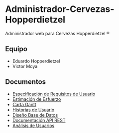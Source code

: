# Administrador-Cervezas-Hopperdietzel
Administrador web para Cervezas Hopperdietzel ®

## Equipo
* Eduardo Hopperdietzel
* Victor Moya

## Documentos
* [Especificación de Requisitos de Usuario](https://docs.google.com/document/d/1Uy1ntZ__wQ59HKpmsHSlvIV1gUeK8RN9jGwmr7b3JCo/edit?usp=sharing)
* [Estimación de Esfuerzo](https://docs.google.com/document/d/1GMi6jxC0kyKh-JvEg9KzozcuIpb4T_sIqk5l6jVeezs/edit?usp=sharing)
* [Carta Gantt](https://docs.google.com/document/d/1F8v7zsjSLr8QVmLNWzq29_NRByFCeynOIEFnOUAFS50/edit?usp=sharing)
* [Historias de Usuario](https://docs.google.com/document/d/1JvKmhXz5FD35izr9-YD1cs5-U23FtqiRPI7CXifVxQY/edit?usp=sharing)
* [Diseño Base de Datos](https://docs.google.com/document/d/1DD-ZFJ-gkIpKpBIh6qnE6K9trwgZZ-1spUNmvndKWkg/edit?usp=sharing)
* [Documentación API REST](https://docs.google.com/document/d/1nQNXM7HQ1R6ouETJVZpcWa8NcAH7hINAnmv_djNpvSw/edit?usp=sharing)
* [Análisis de Usuarios](https://docs.google.com/document/d/10wiEIMbxh0qhPR49yKU-KWFdvMpQ25roLjuCc62HJB4/edit?usp=sharing)
